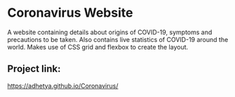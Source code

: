 # Coronavirus Website

A website containing details about origins of COVID-19, symptoms and precautions to be taken. Also contains live statistics of COVID-19 around the world. Makes use of CSS grid and flexbox to create the layout.

## Project link:
https://adhetya.github.io/Coronavirus/



